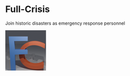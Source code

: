 
# Full-Crisis

Join historic disasters as emergency response personnel

![icon/full-crisis-icon.128.png](icon/full-crisis-icon.128.png)


